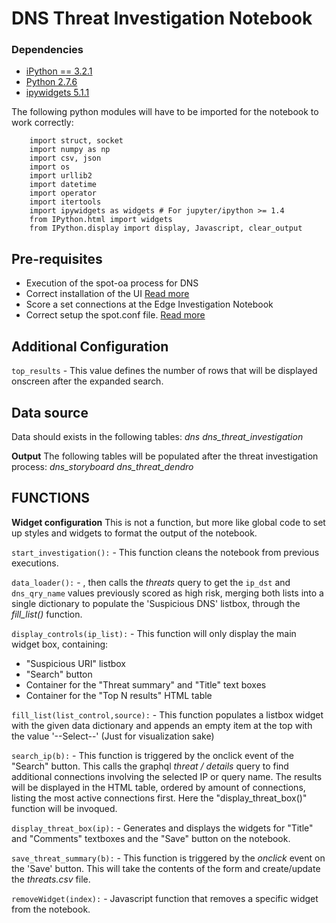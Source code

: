 # DNS Threat Investigation Notebook

### Dependencies
- [iPython == 3.2.1](https://ipython.org/ipython-doc/3/index.html)
- [Python 2.7.6](https://www.python.org/download/releases/2.7.6/)
- [ipywidgets 5.1.1](https://ipywidgets.readthedocs.io/en/latest/user_install.html#with-pip)

The following python modules will have to be imported for the notebook to work correctly:

        import struct, socket
        import numpy as np 
        import csv, json 
        import os 
        import urllib2 
        import datetime
        import operator
        import itertools
        import ipywidgets as widgets # For jupyter/ipython >= 1.4
        from IPython.html import widgets
        from IPython.display import display, Javascript, clear_output

## Pre-requisites  
- Execution of the spot-oa process for DNS 
- Correct installation of the UI [Read more](/ui/INSTALL.md)
- Score a set connections at the Edge Investigation Notebook 
- Correct setup the spot.conf file. [Read more](/wiki/Edit%20Solution%20Configuration) 

## Additional Configuration  
`top_results` - This value defines the number of rows that will be displayed onscreen after the expanded search. 

## Data source 
Data should exists in the following tables:
        *dns*
        *dns_threat_investigation*

**Output**
The following tables will be populated after the threat investigation process:
        *dns_storyboard*
        *dns_threat_dendro*

## FUNCTIONS  

**Widget configuration**
This is not a function, but more like global code to set up styles and widgets to format the output of the notebook. 

`start_investigation():` - This function cleans the notebook from previous executions.

`data_loader():` - , then calls the *threats* query to get the `ip_dst` and `dns_qry_name` values previously scored as high risk, merging both lists into a single dictionary to populate the 'Suspicious DNS' listbox, through the _fill_list()_ function.

`display_controls(ip_list):` - This function will only display the main widget box, containing:
- "Suspicious URI" listbox
- "Search" button
- Container for the "Threat summary" and "Title" text boxes
- Container for the "Top N results" HTML table

`fill_list(list_control,source):` - This function populates a listbox widget with the given data dictionary and appends an empty item at the top with the value '--Select--' (Just for visualization sake)

`search_ip(b):` - This function is triggered by the onclick event of the "Search" button. This calls the graphql *threat / details* query to find additional connections involving the selected IP or query name. 
The results will be displayed in the HTML table, ordered by amount of connections, listing the most active connections first.
Here the "display_threat_box()" function will be invoqued. 

`display_threat_box(ip):` - Generates and displays the widgets for "Title" and "Comments" textboxes and the "Save" button on the notebook.

`save_threat_summary(b):` - This function is triggered by the _onclick_ event on the 'Save' button.
 This will take the contents of the form and create/update the _threats.csv_ file.

`removeWidget(index):` - Javascript function that removes a specific widget from the notebook. 